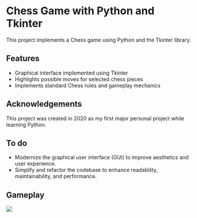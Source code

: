 # Chess Game with Python and Tkinter

This project implements a Chess game using Python and the Tkinter library.

## Features

- Graphical interface implemented using Tkinter
- Highlights possible moves for selected chess pieces
- Implements standard Chess rules and gameplay mechanics

## Acknowledgements

This project was created in 2020 as my first major personal project while learning Python.

## To do
- Modernize the graphical user interface (GUI) to improve aesthetics and user experience.
- Simplify and refactor the codebase to enhance readability, maintainability, and performance.

## Gameplay
![](https://github.com/szjasinski/chess/blob/master/chess_gameplay.gif)
